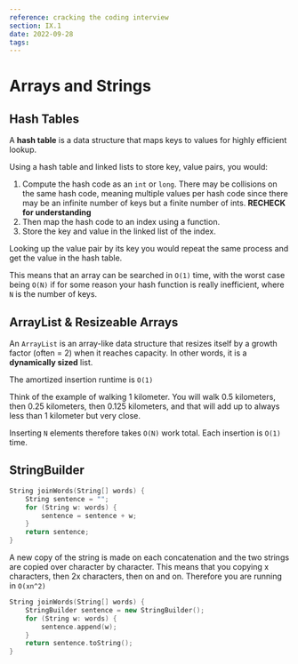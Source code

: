 ```yaml
---
reference: cracking the coding interview
section: IX.1
date: 2022-09-28
tags:
---
```

# Arrays and Strings

## Hash Tables

A **hash table** is a data structure that maps keys to values for highly efficient lookup.

Using a hash table and linked lists to store key, value pairs, you would:

1. Compute the hash code as an `int` or `long`. There may be collisions on the same hash code, meaning multiple values per hash code since there may be an infinite number of keys but a finite number of ints. **RECHECK for understanding**
2. Then map the hash code to an index using a function.
3. Store the key and value in the linked list of the index.

Looking up the value pair by its key you would repeat the same process and get the value in the hash table.

This means that an array can be searched in `O(1)` time, with the worst case being `O(N)` if for some reason your hash function is really inefficient, where `N` is the number of keys.

## ArrayList & Resizeable Arrays

An `ArrayList` is an array-like data structure that resizes itself by a growth factor (often = 2) when it reaches capacity. In other words, it is a **dynamically sized** list.

The amortized insertion runtime is `O(1)`

Think of the example of walking 1 kilometer. You will walk 0.5 kilometers, then 0.25 kilometers, then 0.125 kilometers, and that will add up to always less than 1 kilometer but very close.

Inserting `N` elements therefore takes `O(N)` work total. Each insertion is `O(1)` time.

## StringBuilder

```cpp
String joinWords(String[] words) {
	String sentence = "";
	for (String w: words) {
		sentence = sentence + w;
	}
	return sentence;
}
```

A new copy of the string is made on each concatenation and the two strings are copied over character by character. This means that you copying x characters, then 2x characters, then on and on. Therefore you are running in `O(xn^2)`

```cpp
String joinWords(String[] words) {
	StringBuilder sentence = new StringBuilder();
	for (String w: words) {
		sentence.append(w);
	}
	return sentence.toString();
}
```